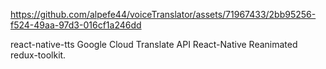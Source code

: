 https://github.com/alpefe44/voiceTranslator/assets/71967433/2bb95256-f524-49aa-97d3-016cf1a246dd


react-native-tts Google Cloud Translate API React-Native Reanimated redux-toolkit.
